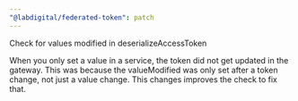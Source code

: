 ```yaml
---
"@labdigital/federated-token": patch
---
```


Check for values modified in deserializeAccessToken

When you only set a value in a service, the token did not get updated in the gateway.
This was because the valueModified was only set after a token change, not just a value change.
This changes improves the check to fix that.
